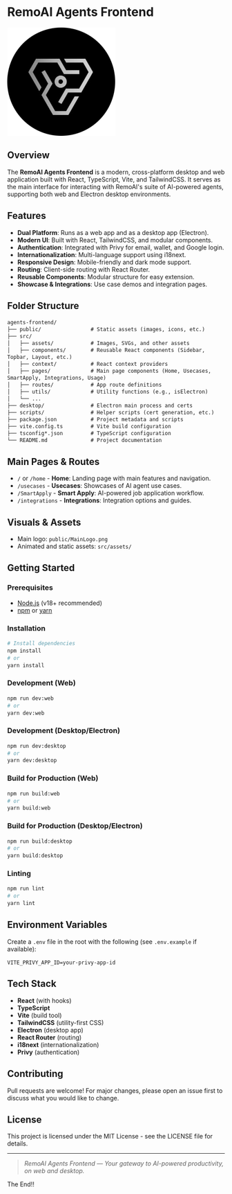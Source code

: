 # RemoAI Agents Frontend

![RemoAI Logo](public/MainLogo.png)

## Overview

The **RemoAI Agents Frontend** is a modern, cross-platform desktop and web application built with React, TypeScript, Vite, and TailwindCSS. It serves as the main interface for interacting with RemoAI's suite of AI-powered agents, supporting both web and Electron desktop environments.

## Features
- **Dual Platform**: Runs as a web app and as a desktop app (Electron).
- **Modern UI**: Built with React, TailwindCSS, and modular components.
- **Authentication**: Integrated with Privy for email, wallet, and Google login.
- **Internationalization**: Multi-language support using i18next.
- **Responsive Design**: Mobile-friendly and dark mode support.
- **Routing**: Client-side routing with React Router.
- **Reusable Components**: Modular structure for easy extension.
- **Showcase & Integrations**: Use case demos and integration pages.

## Folder Structure
```
agents-frontend/
├── public/                # Static assets (images, icons, etc.)
├── src/
│   ├── assets/            # Images, SVGs, and other assets
│   ├── components/        # Reusable React components (Sidebar, Topbar, Layout, etc.)
│   ├── context/           # React context providers
│   ├── pages/             # Main page components (Home, Usecases, SmartApply, Integrations, Usage)
│   ├── routes/            # App route definitions
│   ├── utils/             # Utility functions (e.g., isElectron)
│   └── ...
├── desktop/               # Electron main process and certs
├── scripts/               # Helper scripts (cert generation, etc.)
├── package.json           # Project metadata and scripts
├── vite.config.ts         # Vite build configuration
├── tsconfig*.json         # TypeScript configuration
└── README.md              # Project documentation
```

## Main Pages & Routes
- `/` or `/home` - **Home**: Landing page with main features and navigation.
- `/usecases` - **Usecases**: Showcases of AI agent use cases.
- `/SmartApply` - **Smart Apply**: AI-powered job application workflow.
- `/integrations` - **Integrations**: Integration options and guides.

## Visuals & Assets
- Main logo: `public/MainLogo.png`
- Animated and static assets: `src/assets/`

## Getting Started

### Prerequisites
- [Node.js](https://nodejs.org/) (v18+ recommended)
- [npm](https://www.npmjs.com/) or [yarn](https://yarnpkg.com/)

### Installation
```bash
# Install dependencies
npm install
# or
yarn install
```

### Development (Web)
```bash
npm run dev:web
# or
yarn dev:web
```

### Development (Desktop/Electron)
```bash
npm run dev:desktop
# or
yarn dev:desktop
```

### Build for Production (Web)
```bash
npm run build:web
# or
yarn build:web
```

### Build for Production (Desktop/Electron)
```bash
npm run build:desktop
# or
yarn build:desktop
```

### Linting
```bash
npm run lint
# or
yarn lint
```

## Environment Variables
Create a `.env` file in the root with the following (see `.env.example` if available):
```
VITE_PRIVY_APP_ID=your-privy-app-id
```

## Tech Stack
- **React** (with hooks)
- **TypeScript**
- **Vite** (build tool)
- **TailwindCSS** (utility-first CSS)
- **Electron** (desktop app)
- **React Router** (routing)
- **i18next** (internationalization)
- **Privy** (authentication) 

## Contributing
Pull requests are welcome! For major changes, please open an issue first to discuss what you would like to change.

## License
This project is licensed under the MIT License - see the LICENSE file for details.

---

> _RemoAI Agents Frontend — Your gateway to AI-powered productivity, on web and desktop._

The End!!
